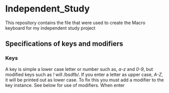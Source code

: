 # Independent_Study
This repository contains the file that were used to create the Macro keyboard for my independent study project


## Specifications of keys and modifiers

  ### Keys
  A key is simple a lower case letter or number such as, *a-z* and *0-9*, but modified keys such as *!* will /bsdfb/.
  If you enter a letter as upper case, *A-Z*, it will be printed out as lower case. To fix this you must add a modifier to the key      instance. See below for use of modifiers.
  When enter
